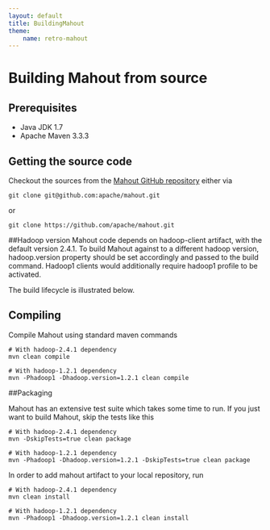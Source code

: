 ```yaml
---
layout: default
title: BuildingMahout
theme:
    name: retro-mahout
---
```


# Building Mahout from source

## Prerequisites

* Java JDK 1.7
* Apache Maven 3.3.3


## Getting the source code

Checkout the sources from the [Mahout GitHub repository](https://github.com/apache/mahout)
either via
 
    git clone git@github.com:apache/mahout.git
or
 
    git clone https://github.com/apache/mahout.git

##Hadoop version
Mahout code depends on hadoop-client artifact, with the default version 2.4.1. To build Mahout against to a
different hadoop version, hadoop.version property should be set accordingly and passed to the build command.
Hadoop1 clients would additionally require hadoop1 profile to be activated.

The build lifecycle is illustrated below. 

## Compiling

Compile Mahout using standard maven commands

    # With hadoop-2.4.1 dependency
    mvn clean compile

    # With hadoop-1.2.1 dependency
    mvn -Phadoop1 -Dhadoop.version=1.2.1 clean compile

##Packaging

Mahout has an extensive test suite which takes some time to run. If you just want to build Mahout, skip the tests like this

    # With hadoop-2.4.1 dependency
    mvn -DskipTests=true clean package

    # With hadoop-1.2.1 dependency
    mvn -Phadoop1 -Dhadoop.version=1.2.1 -DskipTests=true clean package


In order to add mahout artifact to your local repository, run

    # With hadoop-2.4.1 dependency
    mvn clean install

    # With hadoop-1.2.1 dependency
    mvn -Phadoop1 -Dhadoop.version=1.2.1 clean install

 
